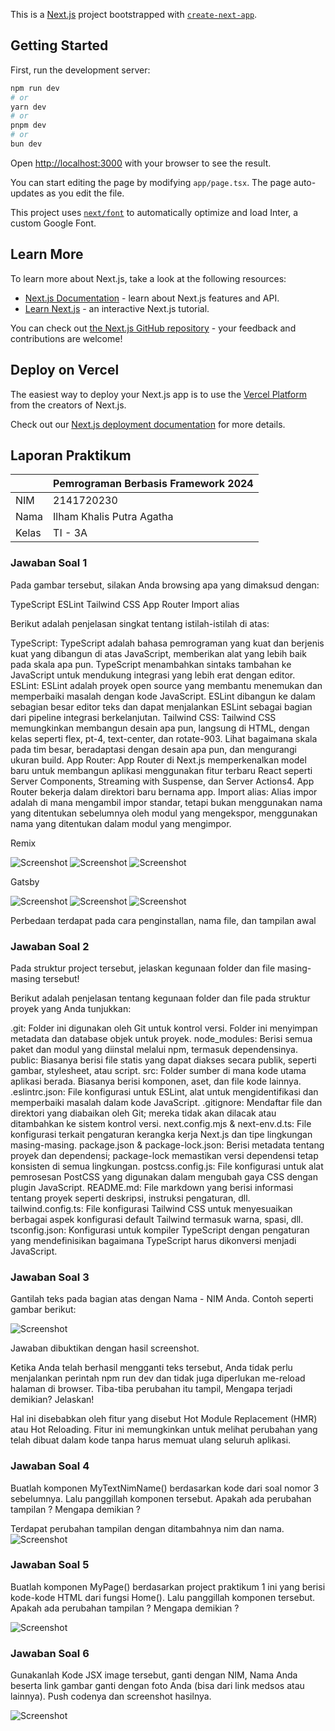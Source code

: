 This is a [Next.js](https://nextjs.org/) project bootstrapped with [`create-next-app`](https://github.com/vercel/next.js/tree/canary/packages/create-next-app).

## Getting Started

First, run the development server:

```bash
npm run dev
# or
yarn dev
# or
pnpm dev
# or
bun dev
```

Open [http://localhost:3000](http://localhost:3000) with your browser to see the result.

You can start editing the page by modifying `app/page.tsx`. The page auto-updates as you edit the file.

This project uses [`next/font`](https://nextjs.org/docs/basic-features/font-optimization) to automatically optimize and load Inter, a custom Google Font.

## Learn More

To learn more about Next.js, take a look at the following resources:

- [Next.js Documentation](https://nextjs.org/docs) - learn about Next.js features and API.
- [Learn Next.js](https://nextjs.org/learn) - an interactive Next.js tutorial.

You can check out [the Next.js GitHub repository](https://github.com/vercel/next.js/) - your feedback and contributions are welcome!

## Deploy on Vercel

The easiest way to deploy your Next.js app is to use the [Vercel Platform](https://vercel.com/new?utm_medium=default-template&filter=next.js&utm_source=create-next-app&utm_campaign=create-next-app-readme) from the creators of Next.js.

Check out our [Next.js deployment documentation](https://nextjs.org/docs/deployment) for more details.

## Laporan Praktikum

|  | Pemrograman Berbasis Framework 2024 |
|--|--|
| NIM |  2141720230 |
| Nama |  Ilham Khalis Putra Agatha |
| Kelas | TI - 3A |


### Jawaban Soal 1

Pada gambar tersebut, silakan Anda browsing apa yang dimaksud dengan:

TypeScript
ESLint
Tailwind CSS
App Router
Import alias

Berikut adalah penjelasan singkat tentang istilah-istilah di atas:

TypeScript: TypeScript adalah bahasa pemrograman yang kuat dan berjenis kuat yang dibangun di atas JavaScript, memberikan alat yang lebih baik pada skala apa pun. TypeScript menambahkan sintaks tambahan ke JavaScript untuk mendukung integrasi yang lebih erat dengan editor.
ESLint: ESLint adalah proyek open source yang membantu menemukan dan memperbaiki masalah dengan kode JavaScript. ESLint dibangun ke dalam sebagian besar editor teks dan dapat menjalankan ESLint sebagai bagian dari pipeline integrasi berkelanjutan.
Tailwind CSS: Tailwind CSS memungkinkan membangun desain apa pun, langsung di HTML, dengan kelas seperti flex, pt-4, text-center, dan rotate-903. Lihat bagaimana skala pada tim besar, beradaptasi dengan desain apa pun, dan mengurangi ukuran build.
App Router: App Router di Next.js memperkenalkan model baru untuk membangun aplikasi menggunakan fitur terbaru React seperti Server Components, Streaming with Suspense, dan Server Actions4. App Router bekerja dalam direktori baru bernama app.
Import alias: Alias impor adalah di mana mengambil impor standar, tetapi bukan menggunakan nama yang ditentukan sebelumnya oleh modul yang mengekspor, menggunakan nama yang ditentukan dalam modul yang mengimpor.

Remix

![Screenshot](assets-report/02.png)
![Screenshot](assets-report/03.png)
![Screenshot](assets-report/04.png)

Gatsby

![Screenshot](assets-report/05.png)
![Screenshot](assets-report/06.png)
![Screenshot](assets-report/07.png)

Perbedaan terdapat pada cara penginstallan, nama file, dan tampilan awal

### Jawaban Soal 2

Pada struktur project tersebut, jelaskan kegunaan folder dan file masing-masing tersebut!

Berikut adalah penjelasan tentang kegunaan folder dan file pada struktur proyek yang Anda tunjukkan:

.git: Folder ini digunakan oleh Git untuk kontrol versi. Folder ini menyimpan metadata dan database objek untuk proyek.
node_modules: Berisi semua paket dan modul yang diinstal melalui npm, termasuk dependensinya.
public: Biasanya berisi file statis yang dapat diakses secara publik, seperti gambar, stylesheet, atau script.
src: Folder sumber di mana kode utama aplikasi berada. Biasanya berisi komponen, aset, dan file kode lainnya.
.eslintrc.json: File konfigurasi untuk ESLint, alat untuk mengidentifikasi dan memperbaiki masalah dalam kode JavaScript.
.gitignore: Mendaftar file dan direktori yang diabaikan oleh Git; mereka tidak akan dilacak atau ditambahkan ke sistem kontrol versi.
next.config.mjs & next-env.d.ts: File konfigurasi terkait pengaturan kerangka kerja Next.js dan tipe lingkungan masing-masing.
package.json & package-lock.json: Berisi metadata tentang proyek dan dependensi; package-lock memastikan versi dependensi tetap konsisten di semua lingkungan.
postcss.config.js: File konfigurasi untuk alat pemrosesan PostCSS yang digunakan dalam mengubah gaya CSS dengan plugin JavaScript.
README.md: File markdown yang berisi informasi tentang proyek seperti deskripsi, instruksi pengaturan, dll.
tailwind.config.ts: File konfigurasi Tailwind CSS untuk menyesuaikan berbagai aspek konfigurasi default Tailwind termasuk warna, spasi, dll.
tsconfig.json: Konfigurasi untuk kompiler TypeScript dengan pengaturan yang mendefinisikan bagaimana TypeScript harus dikonversi menjadi JavaScript.

### Jawaban Soal 3

Gantilah teks pada bagian atas dengan Nama - NIM Anda. Contoh seperti gambar berikut:

![Screenshot](assets-report/01.png)

Jawaban dibuktikan dengan hasil screenshot.

Ketika Anda telah berhasil mengganti teks tersebut, Anda tidak perlu menjalankan perintah npm run dev dan tidak juga diperlukan me-reload halaman di browser. Tiba-tiba perubahan itu tampil, Mengapa terjadi demikian? Jelaskan!

Hal ini disebabkan oleh fitur yang disebut Hot Module Replacement (HMR) atau Hot Reloading. Fitur ini memungkinkan untuk melihat perubahan yang telah dibuat dalam kode tanpa harus memuat ulang seluruh aplikasi.

### Jawaban Soal 4

Buatlah komponen MyTextNimName() berdasarkan kode dari soal nomor 3 sebelumnya. Lalu panggillah komponen tersebut. Apakah ada perubahan tampilan ? Mengapa demikian ?

Terdapat perubahan tampilan dengan ditambahnya nim dan nama.
![Screenshot](assets-report/08.png)

### Jawaban Soal 5

Buatlah komponen MyPage() berdasarkan project praktikum 1 ini yang berisi kode-kode HTML dari fungsi Home(). Lalu panggillah komponen tersebut. Apakah ada perubahan tampilan ? Mengapa demikian ?

![Screenshot](assets-report/09.png)

### Jawaban Soal 6

Gunakanlah Kode JSX image tersebut, ganti dengan NIM, Nama Anda beserta link gambar ganti dengan foto Anda (bisa dari link medsos atau lainnya). Push codenya dan screenshot hasilnya.

![Screenshot](assets-report/10.png)